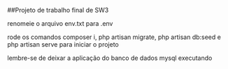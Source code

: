 ##Projeto de trabalho final de SW3

renomeie o arquivo env.txt para .env

rode os comandos composer i, php artisan migrate, php artisan db:seed e php artisan serve para iniciar o projeto

lembre-se de deixar a aplicação do banco de dados mysql executando
